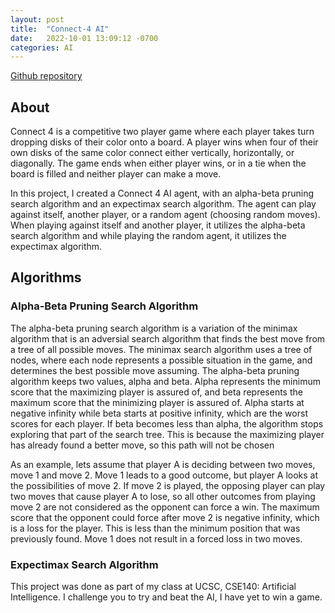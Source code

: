```yaml
---
layout: post
title:  "Connect-4 AI"
date:   2022-10-01 13:09:12 -0700
categories: AI
---
```


[Github repository][github-repo]

## About

Connect 4 is a competitive two player game where each player takes turn dropping disks of their color onto a board. A player wins when four of their own disks of the same color connect either vertically, horizontally, or diagonally. The game ends when either player wins, or in a tie when the board is filled and neither player can make a move.

In this project, I created a Connect 4 AI agent, with an alpha-beta pruning search algorithm and an expectimax search algorithm. The agent can play against itself, another player, or a random agent (choosing random moves). When playing against itself and another player, it utilizes the alpha-beta search algorithm and while playing the random agent, it utilizes the expectimax algorithm.

## Algorithms

### Alpha-Beta Pruning Search Algorithm

The alpha-beta pruning search algorithm is a variation of the minimax algorithm that is an adversial search algorithm that finds the best move from a tree of all possible moves. The minimax search algorithm uses a tree of nodes, where each node represents a possible situation in the game, and determines the best possible move assuming. The alpha-beta pruning algorithm keeps two values, alpha and beta. Alpha represents the minimum score that the maximizing player is assured of, and beta represents the maximum score that the minimizing player is assured of. Alpha starts at negative infinity while beta starts at positive infinity, which are the worst scores for each player. If beta becomes less than alpha, the algorithm stops exploring that part of the search tree. This is because the maximizing player has already found a better move, so this path will not be chosen

As an example, lets assume that player A is deciding between two moves, move 1 and move 2. Move 1 leads to a good outcome, but player A looks at the possibilities of move 2. If move 2 is played, the opposing player can play two moves that cause player A to lose, so all other outcomes from playing move 2 are not considered as the opponent can force a win. The maximum score that the opponent could force after move 2 is negative infinity, which is a loss for the player. This is less than the minimum position that was previously found. Move 1 does not result in a forced loss in two moves.

### Expectimax Search Algorithm

This project was done as part of my class at UCSC, CSE140: Artificial Intelligence. I challenge you to try and beat the AI, I have yet to win a game.

[github-repo]: https://github.com/ethan10mak/Connect-4-AI